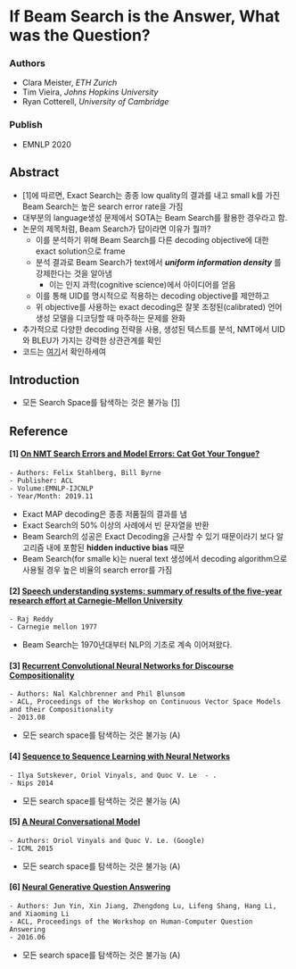 # If Beam Search is the Answer, What was the Question?

### Authors
- Clara Meister, _ETH Zurich_
- Tim Vieira, _Johns Hopkins University_
- Ryan Cotterell, _University of Cambridge_
### Publish
- EMNLP 2020

## Abstract
- [1]에 따르면, Exact Search는 종종 low quality의 결과를 내고 small k를 가진 Beam Search는 높은 search error rate을 가짐
- 대부분의 language생성 문제에서 SOTA는 Beam Search를 활용한 경우라고 함.
- 논문의 제목처럼, Beam Search가 답이라면 이유가 뭘까?
  - 이를 분석하기 위해 Beam Search를 다른 decoding objective에 대한 exact solution으로 frame
  - 분석 결과로 Beam Search가 text에서 **_uniform information density_** 를 강제한다는 것을 알아냄
    - 이는 인지 과학(cognitive science)에서 아이디어를 얻음
  - 이를 통해 UID를 명시적으로 적용하는 decoding objective를 제안하고
  - 위 objective를 사용하는 exact decoding은 잘못 조정된(calibrated) 언어 생성 모델을 디코딩할 때 마주하는 문제를 완화
- 추가적으로 다양한 decoding 전략을 사용, 생성된 텍스트를 분석, NMT에서 UID와 BLEU가 가지는 강력한 상관관계를 확인
- 코드는 [여기](https://github.com/rycolab/uid-decoding)서 확인하세여

## Introduction
- 모든 Search Space를 탐색하는 것은 불가능 [[1]](#[1]-on-nmt-search-errors-and-model-errors:-cat-got-tour-tongue?)

## Reference

#### [1] [On NMT Search Errors and Model Errors: Cat Got Your Tongue?](https://www.aclweb.org/anthology/D19-1331/)
```
- Authors: Felix Stahlberg, Bill Byrne
- Publisher: ACL
- Volume:EMNLP-IJCNLP
- Year/Month: 2019.11
```
- Exact MAP decoding은 종종 저품질의 결과를 냄
- Exact Search의 50% 이상의 사례에서 빈 문자열을 반환
- Beam Search의 성공은 Exact Decoding을 근사할 수 있기 때문이라기 보다 알고리즘 내에 포함된 **hidden inductive bias** 때문
- Beam Search(for smalle k)는 nueral text 생성에서 decoding algorithm으로 사용될 경우 높은 비율의 search error를 가짐

#### [2] [Speech understanding systems: summary of results of the five-year research effort at Carnegie-Mellon University](https://kilthub.cmu.edu/articles/Speech_understanding_systems_summary_of_results_of_the_five-year_research_effort_at_Carnegie-Mellon_University_/6609821/1)
```
- Raj Reddy
- Carnegie mellon 1977
```
- Beam Search는 1970년대부터 NLP의 기초로 계속 이어져왔다.

#### [3] [Recurrent Convolutional Neural Networks for Discourse Compositionality](https://www.aclweb.org/anthology/W13-3214/)
```
- Authors: Nal Kalchbrenner and Phil Blunsom
- ACL, Proceedings of the Workshop on Continuous Vector Space Models and their Compositionality
- 2013.08
```
- 모든 search space를 탐색하는 것은 불가능 (A)
  
#### [4] [Sequence to Sequence Learning with Neural Networks](https://proceedings.neurips.cc/paper/2014/file/a14ac55a4f27472c5d894ec1c3c743d2-Paper.pdf)
```
- Ilya Sutskever, Oriol Vinyals, and Quoc V. Le  - .
- Nips 2014
```
- 모든 search space를 탐색하는 것은 불가능 (A)

#### [5] [A Neural Conversational Model](https://arxiv.org/pdf/1506.05869.pdf)
```
- Authors: Oriol Vinyals and Quoc V. Le. (Google)
- ICML 2015
```
- 모든 search space를 탐색하는 것은 불가능 (A)

#### [6] [Neural Generative Question Answering](https://www.aclweb.org/anthology/W16-0106/)
```
- Authors: Jun Yin, Xin Jiang, Zhengdong Lu, Lifeng Shang, Hang Li, and Xiaoming Li
- ACL, Proceedings of the Workshop on Human-Computer Question Answering
- 2016.06
```
- 모든 search space를 탐색하는 것은 불가능 (A)
